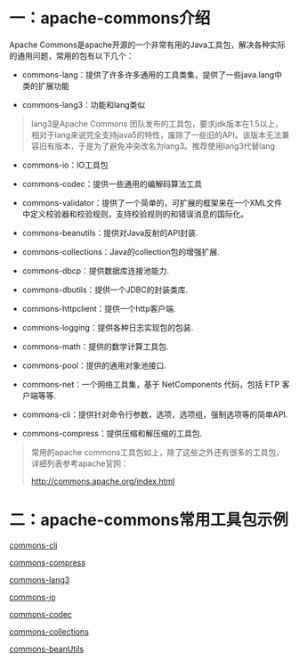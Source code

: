 # 一：apache-commons介绍

Apache Commons是apache开源的一个非常有用的Java工具包，解决各种实际的通用问题，常用的包有以下几个：

- commons-lang：提供了许多许多通用的工具类集，提供了一些java.lang中类的扩展功能

- commons-lang3：功能和lang类似

> lang3是Apache Commons 团队发布的工具包，要求jdk版本在1.5以上，相对于lang来说完全支持java5的特性，废除了一些旧的API。该版本无法兼容旧有版本，于是为了避免冲突改名为lang3。推荐使用lang3代替lang

- commons-io：IO工具包

- commons-codec：提供一些通用的编解码算法工具

- commons-validator：提供了一个简单的，可扩展的框架来在一个XML文件中定义校验器和校验规则，支持校验规则的和错误消息的国际化。

- commons-beanutils：提供对Java反射的API封装.

- commons-collections：Java的collection包的增强扩展.

- commons-dbcp：提供数据库连接池能力.

- commons-dbutils：提供一个JDBC的封装类库.

- commons-httpclient：提供一个http客户端.

- commons-logging：提供各种日志实现包的包装.

- commons-math：提供的数学计算工具包.

- commons-pool：提供的通用对象池接口.

- commons-net：一个网络工具集，基于 NetComponents 代码，包括 FTP 客户端等等.

- commons-cli：提供针对命令行参数，选项，选项组，强制选项等的简单API.

- commons-compress：提供压缩和解压缩的工具包.

> 常用的apache commons工具包如上，除了这些之外还有很多的工具包，详细列表参考apache官网：
>
> http://commons.apache.org/index.html

# 二：apache-commons常用工具包示例

[commons-cli](https://github.com/Rocks526/Java-Notes/blob/master/docs/常用工具包/apache-commons/commons-cli.md)

[commons-compress](https://github.com/Rocks526/Java-Notes/blob/master/docs/常用工具包/apache-commons/commons-compress.md)

[commons-lang3](https://github.com/Rocks526/Java-Notes/blob/master/docs/常用工具包/apache-commons/commons-lang3.md)

[commons-io](https://github.com/Rocks526/Java-Notes/blob/master/docs/常用工具包/apache-commons/commons-io.md)

[commons-codec](https://github.com/Rocks526/Java-Notes/blob/master/docs/常用工具包/apache-commons/commons-codec.md)

[commons-collections](https://github.com/Rocks526/Java-Notes/blob/master/docs/常用工具包/apache-commons/commons-collections.md)

[commons-beanUtils](https://github.com/Rocks526/Java-Notes/blob/master/docs/常用工具包/apache-commons/commons-beanUtils.md)
